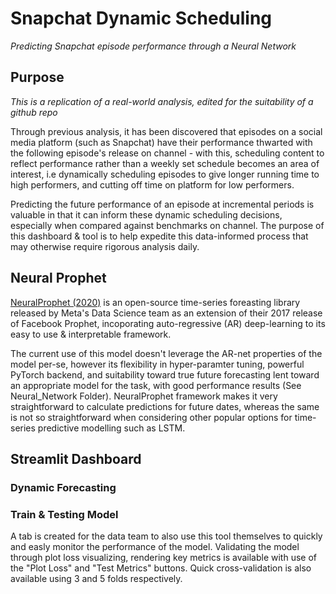 # Snapchat Dynamic Scheduling 
*Predicting Snapchat episode performance through a Neural Network*

## Purpose 
*This is a replication of a real-world analysis, edited for the suitability of a github repo*

Through previous analysis, it has been discovered that episodes on a social media platform (such as Snapchat) have their performance thwarted with the following episode's release on channel - with this, scheduling content to reflect performance rather than a weekly set schedule becomes an area of interest, i.e dynamically scheduling episodes to give longer running time to high performers, and cutting off time on platform for low performers.  

Predicting the future performance of an episode at incremental periods is valuable in that it can inform these dynamic scheduling decisions, especially when compared against benchmarks on channel. The purpose of this dashboard & tool is to help expedite this data-informed process that may otherwise require rigorous analysis daily.

## Neural Prophet
[NeuralProphet (2020)](https://github.com/ourownstory/neural_prophet/?utm_source=hootsuite&utm_medium&utm_term&utm_content&utm_campaign&fbclid=IwAR1G35yRHAhO-UwiuR2UPGKwBlUtU98cJyPxu5vA4P-XTDzgBEwLe5Iq0EA) is an open-source time-series foreasting library released by Meta's Data Science team as an extension of their 2017 release of Facebook Prophet, incoporating auto-regressive (AR) deep-learning to its easy to use & interpretable framework. 

The current use of this model doesn't leverage the AR-net properties of the model per-se, however its flexibility in hyper-paramter tuning, powerful PyTorch backend, and suitability toward true future forecasting lent toward an appropriate model for the task, with good performance results (See Neural_Network Folder). NeuralProphet framework makes it very straightforward to calculate predictions for future dates, whereas the same is not so straightforward when considering other popular options for time-series predictive modelling such as LSTM.

## Streamlit Dashboard 
### Dynamic Forecasting 

### Train & Testing Model 
A tab is created for the data team to also use this tool themselves to quickly and easly monitor the performance of the model. Validating the model through plot loss visualizing, rendering key metrics is available with use of the "Plot Loss" and "Test Metrics" buttons. Quick cross-validation is also available using 3 and 5 folds respectively. 
